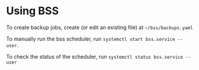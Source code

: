 # Using BSS

To create backup jobs, create (or edit an existing file) at `~/bss/backups.yaml`

To manually run the bss scheduler, run `systemctl start bss.service --user`.

To check the status of the scheduler, run `systemctl status bss.service --user`
